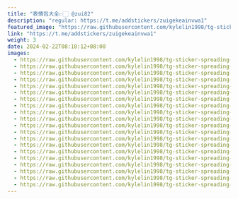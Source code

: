 ```yaml
---
title: "表情包大全👉🏻 @zui82"
description: "regular: https://t.me/addstickers/zuigekeainvwa1"
featured_image: "https://raw.githubusercontent.com/kylelin1998/tg-sticker-spreading-worldwide-images/main/img/989a1b6a-0d14-495b-ad10-ef2e3199d19a.jpg"
link: "https://t.me/addstickers/zuigekeainvwa1"
weight: 3
date: 2024-02-22T08:10:12+08:00
images:
  - https://raw.githubusercontent.com/kylelin1998/tg-sticker-spreading-worldwide-images/main/img/989a1b6a-0d14-495b-ad10-ef2e3199d19a.jpg
  - https://raw.githubusercontent.com/kylelin1998/tg-sticker-spreading-worldwide-images/main/img/06255051-6e53-42d5-a28d-df02b389a4f1.jpg
  - https://raw.githubusercontent.com/kylelin1998/tg-sticker-spreading-worldwide-images/main/img/146bbfa0-b1cb-4f1e-b529-cc326ce735a4.jpg
  - https://raw.githubusercontent.com/kylelin1998/tg-sticker-spreading-worldwide-images/main/img/c7700b4a-e133-4927-97c6-2ac7cce3f09f.jpg
  - https://raw.githubusercontent.com/kylelin1998/tg-sticker-spreading-worldwide-images/main/img/bcf9df9f-0e00-4abf-9617-1ecf87fe4870.jpg
  - https://raw.githubusercontent.com/kylelin1998/tg-sticker-spreading-worldwide-images/main/img/d857cb06-4018-4491-8a0e-69fb34b9161a.jpg
  - https://raw.githubusercontent.com/kylelin1998/tg-sticker-spreading-worldwide-images/main/img/bab463e9-3322-417d-8013-9c38a56bfd74.jpg
  - https://raw.githubusercontent.com/kylelin1998/tg-sticker-spreading-worldwide-images/main/img/fd67292b-2f2d-406c-863b-20f798c45aad.jpg
  - https://raw.githubusercontent.com/kylelin1998/tg-sticker-spreading-worldwide-images/main/img/1c02c069-ca55-408a-89d7-53299c5e7ccd.jpg
  - https://raw.githubusercontent.com/kylelin1998/tg-sticker-spreading-worldwide-images/main/img/05ab7c3c-ae76-457c-b87c-dc0b3dc78847.jpg
  - https://raw.githubusercontent.com/kylelin1998/tg-sticker-spreading-worldwide-images/main/img/0468b1da-b8ec-44b6-90db-8b3ea5b152a8.jpg
  - https://raw.githubusercontent.com/kylelin1998/tg-sticker-spreading-worldwide-images/main/img/4cb8762d-f780-486a-a391-9feac1f5ad66.jpg
  - https://raw.githubusercontent.com/kylelin1998/tg-sticker-spreading-worldwide-images/main/img/1bd206d5-9101-4425-b5e3-33bd992a323b.jpg
  - https://raw.githubusercontent.com/kylelin1998/tg-sticker-spreading-worldwide-images/main/img/87a315bc-1497-47e2-b21e-bdcf62e144a6.jpg
  - https://raw.githubusercontent.com/kylelin1998/tg-sticker-spreading-worldwide-images/main/img/4cb11d78-c5a8-4ff7-ad7a-8f7c18857c92.jpg
  - https://raw.githubusercontent.com/kylelin1998/tg-sticker-spreading-worldwide-images/main/img/c0becd69-0436-49c1-8a4d-0e5a68d1efed.jpg
  - https://raw.githubusercontent.com/kylelin1998/tg-sticker-spreading-worldwide-images/main/img/f04d68e9-d9a8-4233-ae95-d2ba2e78866c.jpg
  - https://raw.githubusercontent.com/kylelin1998/tg-sticker-spreading-worldwide-images/main/img/88cdec55-8c30-453f-99d6-9aa322d24926.jpg
  - https://raw.githubusercontent.com/kylelin1998/tg-sticker-spreading-worldwide-images/main/img/d57669cc-8bf8-420a-a0a8-7467a81ea17c.jpg
  - https://raw.githubusercontent.com/kylelin1998/tg-sticker-spreading-worldwide-images/main/img/ca1a295d-5d7e-4bc2-8a9a-a0aa8699f792.jpg
---
```

